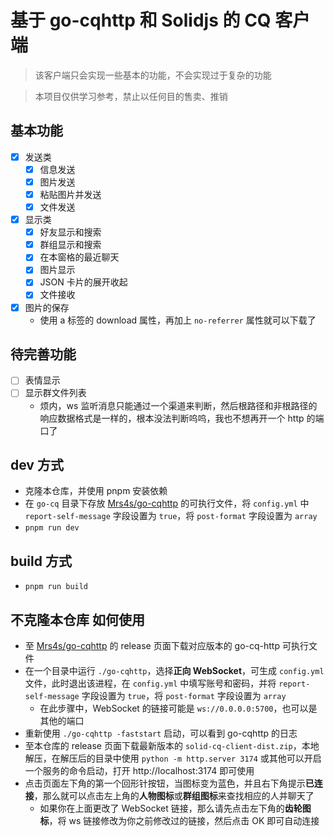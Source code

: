 # 基于 go-cqhttp 和 Solidjs 的 CQ 客户端

> 该客户端只会实现一些基本的功能，不会实现过于复杂的功能

> 本项目仅供学习参考，禁止以任何目的售卖、推销

## 基本功能

- [x] 发送类
    - [x] 信息发送
    - [x] 图片发送
    - [x] 粘贴图片并发送
    - [x] 文件发送
- [x] 显示类
    - [x] 好友显示和搜索
    - [x] 群组显示和搜索
    - [x] 在本窗格的最近聊天
    - [x] 图片显示
    - [x] JSON 卡片的展开收起
    - [x] 文件接收
- [x] 图片的保存
    - 使用 a 标签的 download 属性，再加上 `no-referrer` 属性就可以下载了

## 待完善功能

- [ ] 表情显示
- [ ] 显示群文件列表
    - 烦内，ws 监听消息只能通过一个渠道来判断，然后根路径和非根路径的响应数据格式是一样的，根本没法判断呜呜，我也不想再开一个 http 的端口了

## dev 方式

- 克隆本仓库，并使用 pnpm 安装依赖
- 在 `go-cq` 目录下存放 [Mrs4s/go-cqhttp](https://github.com/Mrs4s/go-cqhttp) 的可执行文件，将 `config.yml` 中 `report-self-message` 字段设置为 `true`，将 `post-format` 字段设置为 `array`
- `pnpm run dev`

## build 方式

- `pnpm run build`

## 不克隆本仓库 如何使用

- 至 [Mrs4s/go-cqhttp](https://github.com/Mrs4s/go-cqhttp) 的 release 页面下载对应版本的 go-cq-http 可执行文件
- 在一个目录中运行 `./go-cqhttp`，选择**正向 WebSocket**，可生成 `config.yml` 文件，此时退出该进程，在 `config.yml` 中填写账号和密码，并将 `report-self-message` 字段设置为 `true`，将 `post-format` 字段设置为 `array`
    - 在此步骤中，WebSocket 的链接可能是 `ws://0.0.0.0:5700`，也可以是其他的端口
- 重新使用 `./go-cqhttp -faststart` 启动，可以看到 go-cqhttp 的日志
- 至本仓库的 release 页面下载最新版本的 `solid-cq-client-dist.zip`，本地解压，在解压后的目录中使用 `python -m http.server 3174` 或其他可以开启一个服务的命令启动，打开 http://localhost:3174 即可使用
- 点击页面左下角的第一个回形针按钮，当图标变为蓝色，并且右下角提示**已连接**，那么就可以点击左上角的**人物图标**或**群组图标**来查找相应的人并聊天了
    - 如果你在上面更改了 WebSocket 链接，那么请先点击左下角的**齿轮图标**，将 ws 链接修改为你之前修改过的链接，然后点击 OK 即可自动连接

